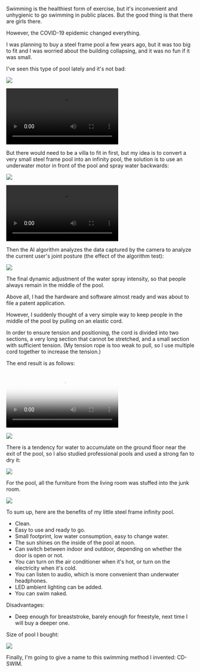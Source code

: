 
Swimming is the healthiest form of exercise, but it's inconvenient and unhygienic to go swimming in public places. But the good thing is that there are girls there.

However, the COVID-19 epidemic changed everything.

I was planning to buy a steel frame pool a few years ago, but it was too big to fit and I was worried about the building collapsing, and it was no fun if it was small.

I've seen this type of pool lately and it's not bad:

<img src="sub/target.jpg" style="max-width:100%">

<video src="sub/target.mp4" style="max-width:100%" controls></video>

But there would need to be a villa to fit in first, but my idea is to convert a very small steel frame pool into an infinity pool, the solution is to use an underwater motor in front of the pool and spray water backwards:

<img src="sub/motor.jpg" style="max-width:100%">

<video src="sub/motor.mp4" style="max-width:100%" controls></video>


Then the AI algorithm analyzes the data captured by the camera to analyze the current user's joint posture (the effect of the algorithm test):

<img src="sub/deep_learning.jpg" style="max-width:100%">


The final dynamic adjustment of the water spray intensity, so that people always remain in the middle of the pool.

Above all, I had the hardware and software almost ready and was about to file a patent application.

However, I suddenly thought of a very simple way to keep people in the middle of the pool by pulling on an elastic cord.

In order to ensure tension and positioning, the cord is divided into two sections, a very long section that cannot be stretched, and a small section with sufficient tension. (My tension rope is too weak to pull, so I use multiple cord together to increase the tension.)

The end result is as follows:

<video src="sub/final_sm.mp4" poster="sub/final_poster.jpg" style="max-width:100%" controls></video>

<img src="sub/final.jpg" style="max-width:100%">

There is a tendency for water to accumulate on the ground floor near the exit of the pool, so I also studied professional pools and used a strong fan to dry it:

<img src="sub/fan.jpg" style="max-width:100%">

For the pool, all the furniture from the living room was stuffed into the junk room.

<img src="sub/sundries.jpg" style="max-width:100%">

To sum up, here are the benefits of my little steel frame infinity pool.
 - Clean.
 - Easy to use and ready to go.
 - Small footprint, low water consumption, easy to change water.
 - The sun shines on the inside of the pool at noon.
 - Can switch between indoor and outdoor, depending on whether the door is open or not.
 - You can turn on the air conditioner when it's hot, or turn on the electricity when it's cold.
 - You can listen to audio, which is more convenient than underwater headphones.
 - LED ambient lighting can be added.
 - You can swim naked.

Disadvantages:
 - Deep enough for breaststroke, barely enough for freestyle, next time I will buy a deeper one.

Size of pool I bought:

<img src="sub/size.jpg" style="max-width:100%">

Finally, I'm going to give a name to this swimming method I invented: CD-SWIM.
